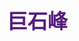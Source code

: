 ## <font color = #571B7E face =kaiti size = 6>巨石峰</font>
<!--stackedit_data:
eyJoaXN0b3J5IjpbNjY0MTc2Njg2XX0=
-->
